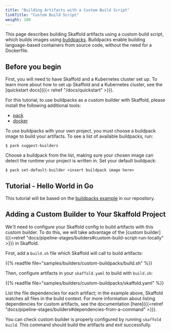 ```yaml
---
title: "Building Artifacts with a Custom Build Script"
linkTitle: "Custom Build Script"
weight: 100
---
```


This page describes building Skaffold artifacts using a custom build script, which builds images using [buildpacks](https://buildpacks.io/).
Buildpacks enable building language-based containers from source code, without the need for a Dockerfile.

## Before you begin
First, you will need to have Skaffold and a Kubernetes cluster set up.
To learn more about how to set up Skaffold and a Kubernetes cluster, see the [quickstart docs]({{< relref "/docs/quickstart" >}}).

For this tutorial, to use buildpacks as a custom builder with Skaffold, please install the following additional tools:

* [pack](https://buildpacks.io/docs/install-pack/)
* [docker](https://docs.docker.com/install/)


To use buildpacks with your own project, you must choose a buildpack image to build your artifacts.
To see a list of available buildpacks, run:

```shell
$ pack suggest-builders
```

Choose a buildpack from the list, making sure your chosen image can detect the runtime your project is written in.
Set your default buildpack:

```shell
$ pack set-default-builder <insert buildpack image here>
```

## Tutorial - Hello World in Go

This tutorial will be based on the [buildpacks example](https://github.com/GoogleContainerTools/skaffold/tree/master/examples/buildpacks) in our repository.


## Adding a Custom Builder to Your Skaffold Project

We'll need to configure your Skaffold config to build artifacts with this custom builder.
To do this, we will take advantage of the [custom builder]({{<relref "docs/pipeline-stages/builders#custom-build-script-run-locally" >}}) in Skaffold.

First, add a `build.sh` file which Skaffold will call to build artifacts:

{{% readfile file="samples/builders/custom-buildpacks/build.sh" %}}


Then, configure artifacts in your `skaffold.yaml` to build with `build.sh`: 

{{% readfile file="samples/builders/custom-buildpacks/skaffold.yaml" %}}

List the file dependencies for each artifact; in the example above, Skaffold watches all files in the build context.
For more information about listing dependencies for custom artifacts, see the documentation [here]({{<relref "docs/pipeline-stages/builders#dependencies-from-a-command" >}}).


You can check custom builder is properly configured by running `skaffold build`.
This command should build the artifacts and exit successfully.


